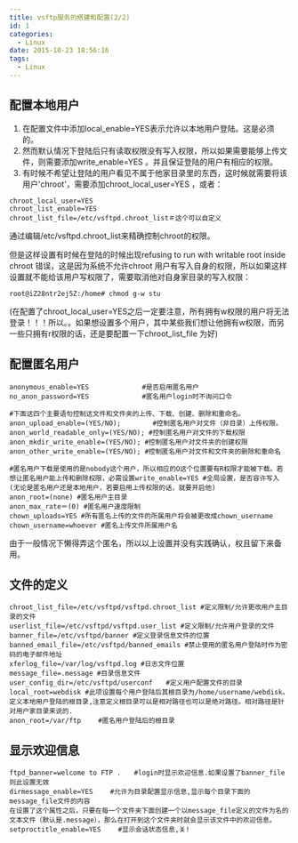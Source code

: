 ```yaml
---
title: vsftp服务的搭建和配置(2/2)
id: 1
categories:
  - Linux
date: 2015-10-23 18:56:16
tags:
  - Linux
---
```


## 配置本地用户

1. 在配置文件中添加local_enable=YES表示允许以本地用户登陆。这是必须的。
2. 然而默认情况下登陆后只有读取权限没有写入权限，所以如果需要能够上传文件，则需要添加write_enable=YES 。并且保证登陆的用户有相应的权限。
3. 有时候不希望让登陆的用户看见不属于他家目录里的东西，这时候就需要将该用户'chroot'，需要添加chroot_local_user=YES ，或者：
```
chroot_local_user=YES
chroot_list_enable=YES
chroot_list_file=/etc/vsftpd.chroot_list＃这个可以自定义
```

通过编辑/etc/vsftpd.chroot_list来精确控制chroot的权限。

但是这样设置有时候在登陆的时候出现refusing to run with writable root inside chroot 错误，这是因为系统不允许chroot 用户有写入自身的权限，所以如果这样设置就不能给该用户写权限了，需要取消他对自身家目录的写入权限：
```
root@iZ28ntr2ej5Z:/home# chmod g-w stu
```
(在配置了chroot_local_user=YES之后一定要注意，所有拥有w权限的用户将无法登录！！！所以。。如果想设置多个用户，其中某些我们想让他拥有w权限，而另一些只拥有r权限的话，还是要配置一下chroot_list_file 为好)

## 配置匿名用户

```
anonymous_enable=YES　　          #是否启用匿名用户
no_anon_password=YES 　　         #匿名用户login时不询问口令

#下面这四个主要语句控制这文件和文件夹的上传、下载、创建、删除和重命名。
anon_upload_enable=(YES/NO);        #控制匿名用户对文件（非目录）上传权限。
anon_world_readable_only=(YES/NO); #控制匿名用户对文件的下载权限
anon_mkdir_write_enable=(YES/NO); #控制匿名用户对文件夹的创建权限
anon_other_write_enable=(YES/NO); #控制匿名用户对文件和文件夹的删除和重命名

#匿名用户下载是使用的是nobody这个用户，所以相应的O这个位置要有R权限才能被下载。若想让匿名用户能上传和删除权限，必需设置write_enable=YES #全局设置，是否容许写入(无论是匿名用户还是本地用户，若要启用上传权限的话，就要开启他)
anon_root=(none) #匿名用户主目录
anon_max_rate＝(0) #匿名用户速度限制
chown_uploads=YES #所有匿名上传的文件的所属用户将会被更改成chown_username
chown_username=whoever #匿名上传文件所属用户名
```

由于一般情况下懒得弄这个匿名，所以以上设置并没有实践确认，权且留下来备用。

## 文件的定义

```
chroot_list_file=/etc/vsftpd/vsftpd.chroot_list #定义限制/允许更改用户主目录的文件
userlist_file=/etc/vsftpd/vsftpd.user_list #定义限制/允许用户登录的文件
banner_file=/etc/vsftpd/banner #定义登录信息文件的位置
banned_email_file=/etc/vsftpd/banned_emails #禁止使用的匿名用户登陆时作为密码的电子邮件地址
xferlog_file=/var/log/vsftpd.log #日志文件位置
message_file=.message #目录信息文件
user_config_dir=/etc/vsftpd/userconf　　#定义用户配置文件的目录
local_root=webdisk #此项设置每个用户登陆后其根目录为/home/username/webdisk。定义本地用户登陆的根目录,注意定义根目录可以是相对路径也可以是绝对路径。相对路径是针对用户家目录来说的.
anon_root=/var/ftp　　 #匿名用户登陆后的根目录
```

## 显示欢迎信息

```
ftpd_banner=welcome to FTP .　　#login时显示欢迎信息.如果设置了banner_file则此设置无效
dirmessage_enable=YES　　 #允许为目录配置显示信息,显示每个目录下面的message_file文件的内容
在设置了这个属性之后，只要在每一个文件夹下面创建一个以message_file定义的文件为名的文本文件（默认是.message），那么在打开到这个文件夹时就会显示该文件中的欢迎信息。
setproctitle_enable=YES　　 #显示会话状态信息,关!
```
